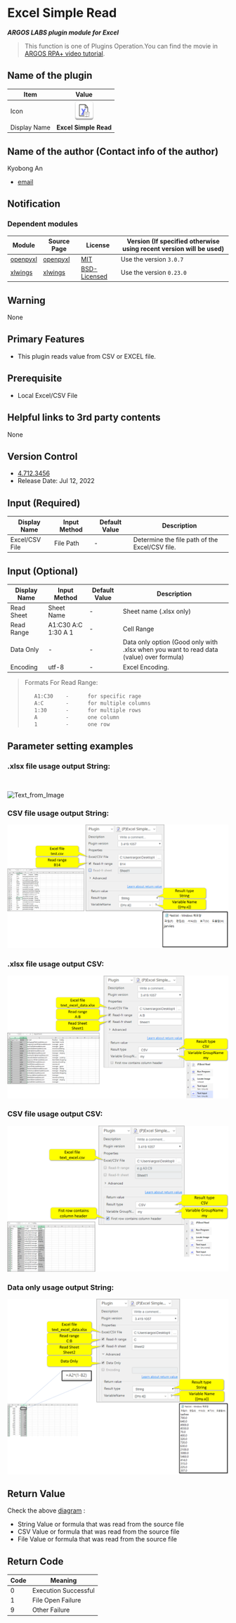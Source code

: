 # Excel Simple Read

***ARGOS LABS plugin module for Excel***

> This function is one of Plugins Operation.You can find the movie in [ARGOS RPA+ video tutorial](https://www.argos-labs.com/video-tutorial/).

## Name of the plugin
Item         | Value
-------------|:---:
Icon         | ![excelread](icon.png) 
Display Name | **Excel Simple Read**

## Name of the author (Contact info of the author)

Kyobong An
* [email](mailto:akb0930@argos-labs.com)

[comment]: <> (* [github]&#40;https://github.com/Jerry-Chae&#41;)

## Notification

### Dependent modules
Module | Source Page | License | Version (If specified otherwise using recent version will be used)
---|---|---|---
[openpyxl](https://pypi.org/project/openpyxl/) | [openpyxl](https://github.com/theorchard/openpyxl) | [MIT](https://github.com/theorchard/openpyxl/blob/master/LICENCE.rst) | Use the version `3.0.7`
[xlwings](https://pypi.org/project/xlwings/)  | [xlwings](https://github.com/xlwings/xlwings) | [BSD-Licensed](https://github.com/xlwings/xlwings/blob/main/LICENSE.txt) |  Use the version `0.23.0`

## Warning 
None

## Primary Features
* This plugin reads value from CSV or EXCEL file.


## Prerequisite
* Local Excel/CSV File

## Helpful links to 3rd party contents
None

## Version Control 
* [4.712.3456](setup.yaml)
* Release Date: Jul 12, 2022

## Input (Required) 
Display Name | Input Method | Default Value | Description
---|--------------|---------------|---------
Excel/CSV File   | File Path    | -             | Determine the file path of the Excel/CSV file.

## Input (Optional)
Display Name | Input Method | Default Value | Description
---|--------------|---------------|---------
Read Sheet | Sheet Name | - | Sheet name (.xlsx only)
Read Range | A1:C30 A:C 1:30 A 1 | - | Cell Range
Data Only | - | - | Data only option (Good only with .xlsx when you want to read data (value) over formula)
Encoding | utf-8 | - | Excel Encoding.

> Formats For Read Range:
>
>        A1:C30    -      for specific rage
>        A:C       -      for multiple columns
>        1:30      -      for multiple rows
>        A         -      one column
>        1         -      one row

## Parameter setting examples
### .xlsx file usage output String:
<br>

![Text_from_Image](README_01.png)

### CSV file usage output String:<br>

![Text_from_Image](README_02.png)

### .xlsx file usage output CSV:<br>

![Text_from_Image](README_03.png)

### CSV file usage output CSV:<br>

![Text_from_Image](README_04.png)

### Data only usage output String: <br>

![Text_from_Image](README_05.png)


## Return Value
Check the above [diagram](#parameter-setting-examples) :
* String         Value or formula that was read from the source file
* CSV            Value or formula that was read from the source file
* File           Value or formula that was read from the source file

## Return Code
Code | Meaning
---|---
0 | Execution Successful
1 | File Open Failure
9 | Other Failure
